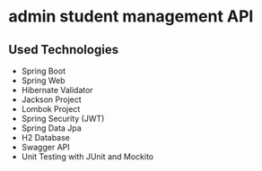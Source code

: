 # admin student management API
## Used Technologies
 - Spring Boot
 - Spring Web
 - Hibernate Validator
 - Jackson Project
 - Lombok Project
 - Spring Security (JWT)
 - Spring Data Jpa 
 - H2 Database 
 - Swagger API
 - Unit Testing with JUnit and Mockito
